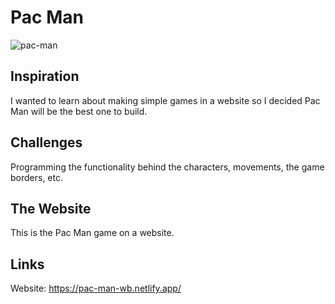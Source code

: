 # Pac Man

![pac-man](https://github.com/user-attachments/assets/a2e277e3-f9e8-439d-96bc-f31901f12150)

## Inspiration

I wanted to learn about making simple games in a website so I decided Pac Man will be the best one to build.

## Challenges

Programming the functionality behind the characters, movements, the game borders, etc.

## The Website

This is the Pac Man game on a website.

## Links

Website: https://pac-man-wb.netlify.app/
